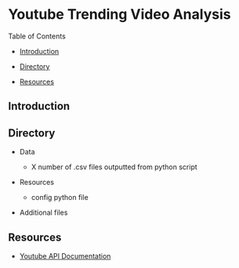 # Youtube Trending Video Analysis

Table of Contents

*   [Introduction](#introduction)

*   [Directory](#directory)

*   [Resources](#resources)

<a name = "introduction"/>

## Introduction

<a name = "directory"/>


## Directory

*   Data
    * X number of .csv files outputted from python script

*   Resources
    * config python file

*   Additional files

<a name = "resources"/>

## Resources

*   [Youtube API Documentation](https://developers.google.com/youtube/v3/getting-started)